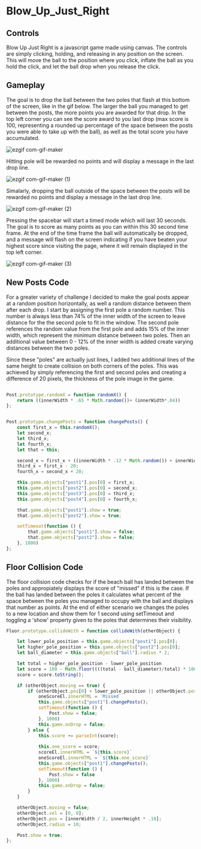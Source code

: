 # Blow_Up_Just_Right


## Controls

Blow Up Just Right is a javascript game made using canvas. The controls are simply clicking, holding, and releasing in any position on the screen. This will move the ball to the position where you click, inflate the ball as you hold the click, and let the ball drop when you release the click. 

## Gameplay
The goal is to drop the ball between the two poles that flash at this bottom of the screen, like in the gif below. The larger the ball you managed to get between the posts, the more points you are awarded for that drop. In the top left corner you can see the score award to you last drop (max score is 100, representing a rounded up percentage of the space between the posts you were able to take up with the ball), as well as the total score you have accumulated. 

![ezgif com-gif-maker](https://user-images.githubusercontent.com/62472030/103181370-64d1b700-486e-11eb-8275-6b6fc3aa140c.gif)

Hitting pole will be rewarded no points and will display a message in the last drop line.

![ezgif com-gif-maker (1)](https://user-images.githubusercontent.com/62472030/103181373-6f8c4c00-486e-11eb-987e-88c1c53e91fe.gif)

Simalarly, dropping the ball outside of the space between the posts will be rewarded no points and display a message in the last drop line.

![ezgif com-gif-maker (2)](https://user-images.githubusercontent.com/62472030/103181375-74e99680-486e-11eb-8a24-f9d8d19ac9d3.gif)

Pressing the spacebar will start a timed mode which will last 30 seconds. The goal is to score as many points as you can within this 30 second time frame. At the end of the time frame the ball will automatically be dropped, and a message will flash on the screen indicating if you have beaten your highest score since visiting the page, where it will remain displayed in the top left corner.

![ezgif com-gif-maker (3)](https://user-images.githubusercontent.com/62472030/103181384-7adf7780-486e-11eb-98e9-5750d007f1e8.gif)

## New Posts Code

For a greater variety of challenge I decided to make the goal posts appear at a random position horizontally, as well a random distance between them after each drop. I start by assigning the first pole a random number. This number is always less than 74% of the inner width of the screen to leave distance for the the second pole to fit in the window. The second pole references the random value from the first pole and adds 15% of the inner width, which represent the minimum distance between two poles. Then an additional value between 0 - 12% of the inner width is added create varying distances between the two poles.

Since these "poles" are actually just lines, I added two additional lines of the same height to create collision on both corners of the poles. This was achieved by simply referencing the first and second poles and creating a difference of 20 pixels, the thickness of the pole image in the game.
```Javascript

Post.prototype.randomX = function randomX() {
    return ((innerWidth * .65 * Math.random())+ (innerWidth*.04))
};


Post.prototype.changePosts = function changePosts() {
    const first_x = this.randomX();
    let second_x;
    let third_x;
    let fourth_x;
    let that = this;

    second_x = first_x + ((innerWidth * .12 * Math.random()) + innerWidth * .15)
    third_x = first_x - 20;
    fourth_x = second_x + 20;

    this.game.objects["post1"].pos[0] = first_x;
    this.game.objects["post2"].pos[0] = second_x;
    this.game.objects["post3"].pos[0] = third_x;
    this.game.objects["post4"].pos[0] = fourth_x;

    that.game.objects["post1"].show = true;
    that.game.objects["post2"].show = true;

    setTimeout(function () {
        that.game.objects["post1"].show = false;
        that.game.objects["post2"].show = false;
    }, 1000) 
};
```

## Floor Collision Code

The floor collision code checks for if the beach ball has landed between the poles and appropiately displays the score of "missed" if this is the case. If the ball has landed between the poles it calculates what percent of the space between the poles you managed to occupy with the ball and displays that number as points. At the end of either scenario we changes the poles to a new location and show them for 1 second using setTimeout and toggling a 'show' property given to the poles that determines their visibility.

```Javascript
Floor.prototype.collideWith = function collideWith(otherObject) {

    let lower_pole_position = this.game.objects["post1"].pos[0];
    let higher_pole_position = this.game.objects["post2"].pos[0];
    let ball_diameter = this.game.objects["ball"].radius * 2;

    let total = higher_pole_position - lower_pole_position
    let score = 100 - Math.floor((((total - ball_diameter)/total) * 100))
    score = score.toString();

    if (otherObject.moving == true) {
        if (otherObject.pos[0] < lower_pole_position || otherObject.pos[0] > higher_pole_position) {
            oneScoreEl.innerHTML = `Missed`
            this.game.objects["post1"].changePosts();
            setTimeout(function () {
                Post.show = false;
            }, 1000)
            this.game.onDrop = false;
        } else {
            this.score += parseInt(score);
            
            this.one_score = score;
            scoreEl.innerHTML = `${this.score}`
            oneScoreEl.innerHTML = `${this.one_score}`
            this.game.objects["post1"].changePosts();
            setTimeout(function () {
                Post.show = false
            }, 1000)
            this.game.onDrop = false;
        }
    }

    otherObject.moving = false;
    otherObject.vel = [0, 0];
    otherObject.pos = [innerWidth / 2, innerHeight * .18];
    otherObject.radius = 10;

    Post.show = true;
};
```
